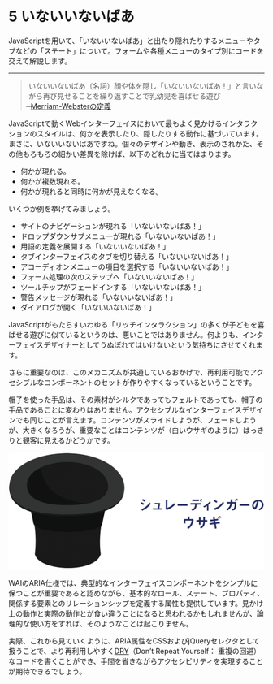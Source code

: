 # 5 いないいないばあ
JavaScriptを用いて、「いないいないばあ」と出たり隠れたりするメニューやタブなどの「ステート」について。フォームや各種メニューのタイプ別にコードを交えて解説します。

---

>いないいないばあ（名詞）顔や体を隠し「いないいないばあ！」と言いながら再び見せることを繰り返すことで乳幼児を喜ばせる遊び  
̶ [Merriam-Websterの定義](http://www.merriam-webster.com/dictionary/peekaboo)

JavaScriptで動くWebインターフェイスにおいて最もよく見かけるインタラクションのスタイルは、何かを表示したり、隠したりする動作に基づいています。まさに、いないいないばあですね。個々のデザインや動き、表示のされかた、その他もろもろの細かい差異を除けば、以下のどれかに当てはまります。

- 何かが現れる。
- 何かが複数現れる。
- 何かが現れると同時に何かが見えなくなる。

いくつか例を挙げてみましょう。

- サイトのナビゲーションが現れる「いないいないばあ！」
- ドロップダウンサブメニューが現れる「いないいないばあ！」
- 用語の定義を展開する「いないいないばあ！」
- タブインターフェイスのタブを切り替える「いないいないばあ！」
- アコーディオンメニューの項目を選択する「いないいないばあ！」
- フォーム処理の次のステップへ「いないいないばあ！」
- ツールチップがフェードインする「いないいないばあ！」
- 警告メッセージが現れる「いないいないばあ！」
- ダイアログが開く「いないいないばあ！」

JavaScriptがもたらすいわゆる「リッチインタラクション」の多くが子どもを喜ばせる遊びに似ているというのは、悪いことではありません。何よりも、インターフェイスデザイナーとしてうぬぼれてはいけないという気持ちにさせてくれます。

さらに重要なのは、このメカニズムが共通しているおかげで、再利用可能でアクセシブルなコンポーネントのセットが作りやすくなっているということです。

帽子を使った手品は、その素材がシルクであってもフェルトであっても、帽子の手品であることに変わりはありません。アクセシブルなインターフェイスデザインでも同じことが言えます。コンテンツがスライドしようが、フェードしようが、大きくなろうが、重要なことはコンテンツが（白いウサギのように）はっきりと観客に見えるかどうかです。

![図: 逆さの黒いシルクハット、シュレーディンガーのウサギ](img-5_01.png)

WAIのARIA仕様では、典型的なインターフェイスコンポーネントをシンプルに保つことが重要であると認めながら、基本的なロール、ステート、プロパティ、関係する要素とのリレーションシップを定義する属性も提供しています。見かけ上の動作と実際の動作とが食い違うことになると思われるかもしれませんが、論理的な使い方をすれば、そのようなことは起こりません。

実際、これから見ていくように、ARIA属性をCSSおよびjQueryセレクタとして扱うことで、より再利用しやすく[DRY](http://en.wikipedia.org/wiki/Don%27t_repeat_yourself)（Don’t Repeat Yourself： 重複の回避）なコードを書くことができ、手間を省きながらアクセシビリティを実現することが期待できるでしょう。

